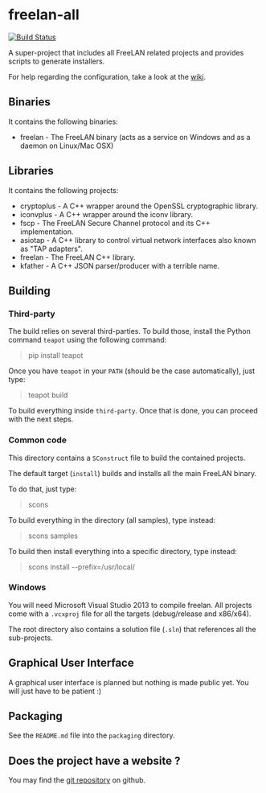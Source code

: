freelan-all
===========

[![Build Status](https://travis-ci.org/freelan-developers/freelan-all.svg)](https://travis-ci.org/freelan-developers/freelan-all)

A super-project that includes all FreeLAN related projects and provides scripts to generate installers.

For help regarding the configuration, take a look at the [wiki](https://github.com/freelan-developers/freelan-all/wiki).

Binaries
--------

It contains the following binaries:

- freelan - The FreeLAN binary (acts as a service on Windows and as a daemon on Linux/Mac OSX)

Libraries
---------

It contains the following projects:

 - cryptoplus - A C++ wrapper around the OpenSSL cryptographic library.
 - iconvplus - A C++ wrapper around the iconv library.
 - fscp - The FreeLAN Secure Channel protocol and its C++ implementation.
 - asiotap - A C++ library to control virtual network interfaces also known as "TAP adapters".
 - freelan - The FreeLAN C++ library.
 - kfather - A C++ JSON parser/producer with a terrible name.

Building
--------

### Third-party

The build relies on several third-parties. To build those, install the Python command `teapot` using the following command:

> pip install teapot

Once you have `teapot` in your `PATH` (should be the case automatically), just type:

> teapot build

To build everything inside `third-party`. Once that is done, you can proceed with the next steps.

### Common code

This directory contains a `SConstruct` file to build the contained projects.

The default target (`install`) builds and installs all the main FreeLAN binary.

To do that, just type:

> scons

To build everything in the directory (all samples), type instead:

> scons samples

To build then install everything into a specific directory, type instead:

> scons install --prefix=/usr/local/

### Windows

You will need Microsoft Visual Studio 2013 to compile freelan. All projects come with a `.vcxproj` file for all the targets (debug/release and x86/x64).

The root directory also contains a solution file (`.sln`) that references all the sub-projects.

Graphical User Interface
------------------------

A graphical user interface is planned but nothing is made public yet. You will just have to be patient :)

Packaging
---------

See the `README.md` file into the `packaging` directory.

Does the project have a website ?
---------------------------------

You may find the [git repository](https://github.com/freelan-developers/freelan-all) on github.
